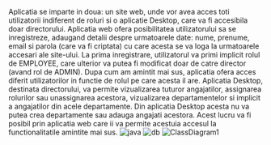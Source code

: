 Aplicatia se imparte in doua: un site web, unde vor avea acces toti utilizatorii indiferent de roluri si o aplicatie Desktop, care va fi accesibila doar directorului. 
Aplicatia web ofera posibilitatea utilizatorului sa se inregistreze, adaugand detalii despre urmatoarele date: nume, prenume, email si parola (care va fi criptata) cu care acesta se va loga la urmatoarele accesari ale site-ului. 
La prima inregistrare, utilizatorul va primi implicit rolul de EMPLOYEE, care ulterior va putea fi modificat doar de catre director (avand rol de ADMIN). 
	Dupa cum am amintit mai sus, aplicatia ofera acces diferit utilizatorilor in functie de rolul pe care acesta il are.
	Aplicatia Desktop, destinata directorului, va permite vizualizarea tuturor angajatilor, assignarea rolurilor sau unassignarea acestora, vizualizarea departamentelor si implicit a angajatilor din acele departamente. Din aplicatia Desktop acesta nu va putea crea departamente sau adauga angajati acestora. Acest lucru va fi posibil prin aplicatia web care ii va permite acestuia accesul la functionalitatile amintite mai sus.
![java](https://github.com/constantinescu-ciprian-30127/EmployeeManagement/assets/92230508/29118888-8703-491b-b625-cffa59b7e683)
![db](https://github.com/constantinescu-ciprian-30127/EmployeeManagement/assets/92230508/45c3bbed-8de1-43f1-a497-d2d4fab2d774)
![ClassDiagram1](https://github.com/constantinescu-ciprian-30127/EmployeeManagement/assets/92230508/da73605c-9c1f-4694-8ca5-14b4a62dfaed)
 	

